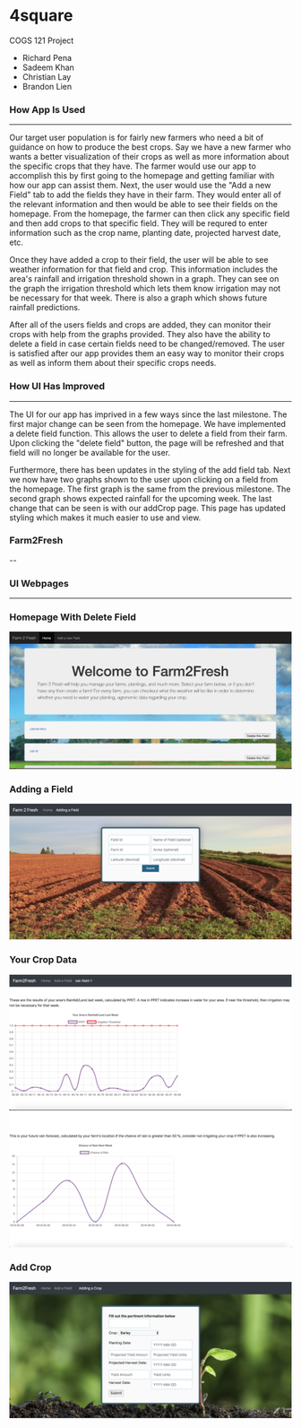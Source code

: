 # 4square
COGS 121 Project

* Richard Pena
* Sadeem Khan
* Christian Lay
* Brandon Lien

### How App Is Used
---

Our target user population is for fairly new farmers who need a bit of guidance on how to produce the best crops. Say we have a new farmer who wants a better visualization of their crops as well as more information about the specific crops that they have. The farmer would use our app to accomplish this by first going to the homepage and getting familiar with how our app can assist them. Next, the user would use the "Add a new Field" tab to add the fields they have in their farm. They would enter all of the relevant information and then would be able to see their fields on the homepage. From the homepage, the farmer can then click any specific field and then add crops to that specific field. They will be requred to enter information such as the crop name, planting date, projected harvest date, etc. 

Once they have added a crop to their field, the user will be able to see weather information for that field and crop. This information includes the area's rainfall and irrigation threshold shown in a graph. They can see on the graph the irrigation threshold which lets them know irrigation may not be necessary for that week. There is also a graph which shows future rainfall predictions. 

After all of the users fields and crops are added, they can monitor their crops with help from the graphs provided. They also have the ability to delete a field in case certain fields need to be changed/removed. The user is satisfied after our app provides them an easy way to monitor their crops as well as inform them about their specific crops needs.  

### How UI Has Improved
---

The UI for our app has imprived in a few ways since the last milestone. The first major change can be seen from the homepage. We have implemented a delete field function. This allows the user to delete a field from their farm. Upon clicking the "delete field" button, the page will be refreshed and that field will no longer be available for the user. 

Furthermore, there has been updates in the styling of the add field tab. Next we now have two graphs shown to the user upon clicking on a field from the homepage. The first graph is the same from the previous milestone. The second graph shows expected rainfall for the upcoming week. The last change that can be seen is with our addCrop page. This page has updated styling which makes it much easier to use and view.  

### Farm2Fresh
--


### UI Webpages
---

### Homepage With Delete Field
![HomepageDelete.jpeg](HomepageDelete.png)

### Adding a Field
![addField1.jpeg](addField1.png)

### Your Crop Data
![cropData1.jpeg](cropData1.png)
![cropData2.jpeg](cropData2.png)

### Add Crop
![addCrop1.jpeg](addCrop1.png)




